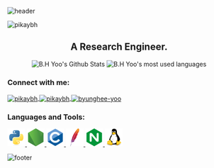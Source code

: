 ![header](https://capsule-render.vercel.app/api?text=%&animation=fadeIn&type=waving&fontAlign=80&fontAlignY=80&fontSize=40&fontColor=d6ace6&color=timeGradient)
<!--profile-->
<div align="center">
  <!--
  <a href="https://hits.seeyoufarm.com"><img src="https://hits.seeyoufarm.com/api/count/incr/badge.svg?url=https%3A%2F%2Fgithub.com%2Fpikaybh&count_bg=%2300FFFF&title_bg=%23555555&icon=googlechrome.svg&icon_color=%23E7E7E7&title=hits&edge_flat=false"/>
  </a>
  <h3>Welcome to my Github! 👋</h3>
  <a href="mailto:pikabh@naver.com">
      <img 
          src="http://img.shields.io/badge/-Naver-brightgreen?style=flat&logo=Naver&logoColor=white&link=mailto:pikabh@naver.com"
          style="height : auto; margin-left : 10px; margin-right : 10px;"/>
  </a>
  <a href="https://instagram.com/pikaybh">
      <img 
          src="http://img.shields.io/badge/-Instagram-ff69b4?style=flat&logo=Instagram&logoColor=white&link=https://instagram.com/pikaybh/"
          style="height : auto; margin-left : 10px; margin-right : 10px;"/>
  </a>
  Blog
  </br>
  </br>
  
  <h3>✨ Stack ✨</h3>
  <h4>💻 OS&Platforms 💻</h4>
  Linux, Windows, GoormIDE, Rasbian, arduinoIDE
  </br>
  <h4>📚 Languages&Skills 📚</h4>
  <a href="#">
      <img 
          src="http://img.shields.io/badge/-HTML-orange?style=flat&logo=HTML5&logoColor=white&link=#"
          style="height : auto; margin-left : 10px; margin-right : 10px;"/>
  </a>
  <a href="#">
      <img 
          src="http://img.shields.io/badge/-CSS-blue?style=flat&logo=CSS3&logoColor=white&link=#"
          style="height : auto; margin-left : 10px; margin-right : 10px;"/>
  </a>
  <a href="#">
      <img 
          src="http://img.shields.io/badge/-JavaScript-yellow?style=flat&logo=JavaScript&logoColor=white&link=#"
          style="height : auto; margin-left : 10px; margin-right : 10px;"/>
  </a>
  <a href="#">
      <img 
          src="http://img.shields.io/badge/-PHP-lightgrey?style=flat&logo=PHP&logoColor=white&link=#"
          style="height : auto; margin-left : 10px; margin-right : 10px;"/>
  </a>
  </br>
  <a href="#">
      <img 
          src="http://img.shields.io/badge/-Python-blue?style=flat&logo=Python&logoColor=white&link=#"
          style="height : auto; margin-left : 10px; margin-right : 10px;"/>
  </a>
  <a href="#">
      <img 
          src="http://img.shields.io/badge/-Django-darkgreen?style=flat&logo=Django&logoColor=white&link=#"
          style="height : auto; margin-left : 10px; margin-right : 10px;"/>
  </a>
  <a href="#">
      <img 
          src="http://img.shields.io/badge/-PostgreSQL-blue?style=flat&logo=PostgreSQL&logoColor=white&link=#"
          style="height : auto; margin-left : 10px; margin-right : 10px;"/>
  </a>
  </br> <!--자신 있는 것들을 위로!- ->
  TF
  torch
  Flask
  React
  RN
  Jekyll
  npm
  node
  </br>
  <h4>🛠️ Tools 🛠️</h4>
  Git, Github, Notion, VScode, pyCharm, anaconda, jupyter, colab
  </br>
  </br>
  
  <h3>📈 My Github Stats 📈</h3>
  -->

  <p align="left"> <img src="https://komarev.com/ghpvc/?username=pikaybh&label=Profile%20views&color=0e75b6&style=flat" alt="pikaybh" /> </p>

  <h2 align="center">A Research Engineer.</h2>
  
  <img src="https://github-readme-stats.vercel.app/api?username=pikaybh&count_private=true&show_icons=true&include_all_commits=true&hide_border=true&hide_title=true&card_width=350)](https://github.com/anuraghazra/github-readme-stats" alt="B.H Yoo's Github Stats"/>
  <img src="https://github-readme-stats.vercel.app/api/top-langs/?username=pikaybh&layout=compact&hide_border=true" alt="B.H Yoo's most used languages"/>

  <!--h1 align="center">Hi 👋, I'm Supriyo</h1>
  <h3 align="center">A Cyber-Security enthusiast.</h3>
  
  <img align="right" alt="Coding" width="400" src="https://media.tenor.com/GfSX-u7VGM4AAAAC/coding.gif">
  
  <p align="left"> <img src="https://komarev.com/ghpvc/?username=riyyoo&label=Profile%20views&color=0e75b6&style=flat" alt="riyyoo" /> </p>
  
  - 👨‍💻 I’m currently studying **BSc. Cyber Security**
  
  - 🤝 I’m looking for help with **Blue team**
  
  - 💬 Ask me about **Penetration test,OSINT,OWASP ZAP,Metasploit Framework,MobSF**
  
  - 📫 How to reach me **supriyo24gayen@gmail.com**
  
  - ⚡ Fun fact **I cry for books.**-->
  
  <h3 align="left">Connect with me:</h3>
  <p align="left">
  <a href="https://x.com/pikaybh" target="_blank">
    <img 
      align="center" 
      src="https://raw.githubusercontent.com/rahuldkjain/github-profile-readme-generator/master/src/images/icons/Social/twitter.svg" 
      alt="pikaybh" 
      height="30" 
      width="40" 
    />
  </a>
  <a href="https://instagram.com/pikaybh" target="_blank">
    <img 
      align="center" 
      src="https://raw.githubusercontent.com/rahuldkjain/github-profile-readme-generator/master/src/images/icons/Social/instagram.svg" 
      alt="pikaybh" 
      height="30" 
      width="40" 
    />
  </a>
  <a href="https://linkedin.com/in/byunghee-yoo" target="_blank">
    <img 
      align="center" 
      src="https://cdn.jsdelivr.net/gh/devicons/devicon@latest/icons/linkedin/linkedin-original.svg"
      alt="byunghee-yoo" 
      height="30" 
      width="40" 
    />
  </a>
  </p>
  
  <h3 align="left">Languages and Tools:</h3>
  <p align="left"> 
    <a href="https://www.python.org" target="_blank" rel="noreferrer"> 
      <img 
        src="https://raw.githubusercontent.com/devicons/devicon/master/icons/python/python-original.svg" 
        alt="python" 
        width="40" 
        height="40"
      /> 
    </a> 
    <a href="https://www.nodejs.org" target="_blank" rel="noreferrer"> 
      <img 
        src="https://raw.githubusercontent.com/devicons/devicon/master/icons/nodejs/nodejs-original.svg" 
        alt="c" 
        width="40" 
        height="40"
      /> 
    </a> 
    <a href="https://www.w3schools.com/c/" target="_blank" rel="noreferrer"> 
      <img 
        src="https://raw.githubusercontent.com/devicons/devicon/master/icons/c/c-original.svg" 
        alt="c" 
        width="40" 
        height="40"
      /> 
    </a> 
    <!--a href="https://www.w3.org/html/" target="_blank" rel="noreferrer"> 
      <img 
        src="https://raw.githubusercontent.com/devicons/devicon/master/icons/html5/html5-original-wordmark.svg" 
        alt="html5" 
        width="40" 
        height="40"
      /> 
  </a--> 
    <a href="https://www.apache.org" target="_blank" rel="noreferrer"> 
      <img 
        src="https://raw.githubusercontent.com/devicons/devicon/master/icons/apache/apache-original.svg" 
        alt="apache" 
        width="40" 
        height="40"
      /> 
    </a> 
    <a href="https://www.nginx.org" target="_blank" rel="noreferrer"> 
      <img 
        src="https://raw.githubusercontent.com/devicons/devicon/master/icons/nginx/nginx-original.svg" 
        alt="nginx" 
        width="40" 
        height="40"
      /> 
    </a> 
    <!--a href="https://www.kali-linux.org/" target="_blank" rel="noreferrer"> 
      <img 
        src="https://raw.githubusercontent.com/devicons/devicon/master/icons/kali-linux/kali-original.svg" 
        alt="kali-linux" 
        width="40" 
        height="40"
      /> 
    </a> 
    <a href="https://www.ubuntu.org/" target="_blank" rel="noreferrer"> 
      <img 
        src="https://raw.githubusercontent.com/devicons/devicon/master/icons/ubuntu/ubuntu-original.svg" 
        alt="ubuntu" 
        width="40" 
        height="40"
      /> 
    </a--> 
    <a href="https://www.linux.org/" target="_blank" rel="noreferrer"> 
      <img 
        src="https://raw.githubusercontent.com/devicons/devicon/master/icons/linux/linux-original.svg" 
        alt="linux" 
        width="40" 
        height="40"
      /> 
    </a> 
  </p>
</div>

![footer](https://capsule-render.vercel.app/api?text=%&animation=fadeIn&type=waving&fontAlign=80&fontAlignY=80&fontSize=40&fontColor=d6ace6&color=timeGradient&reversal=true&section=footer)

<!--- Old Version
- 👋 Hi, I’m <a href="https://github.com/pikaybh">@pikaybh</a>
- 👀 I’m interested in <a href="#">
                            <img 
                                src="http://img.shields.io/badge/-HTML-orange?style=flat&logo=HTML5&logoColor=white&link=#"
                                style="height : auto; margin-left : 10px; margin-right : 10px;"/>
                        </a>
                        <a href="#">
                            <img 
                                src="http://img.shields.io/badge/-CSS-blue?style=flat&logo=CSS3&logoColor=white&link=#"
                                style="height : auto; margin-left : 10px; margin-right : 10px;"/>
                        </a>
                        <a href="#">
                            <img 
                                src="http://img.shields.io/badge/-JavaScript-yellow?style=flat&logo=JavaScript&logoColor=white&link=#"
                                style="height : auto; margin-left : 10px; margin-right : 10px;"/>
                        </a>
                        <a href="#">
                            <img 
                                src="http://img.shields.io/badge/-PHP-lightgrey?style=flat&logo=PHP&logoColor=white&link=#"
                                style="height : auto; margin-left : 10px; margin-right : 10px;"/>
                        </a>
                        <a href="#">
                            <img 
                                src="http://img.shields.io/badge/-Python-blue?style=flat&logo=Python&logoColor=white&link=#"
                                style="height : auto; margin-left : 10px; margin-right : 10px;"/>
                        </a>
                        <a href="#">
                            <img 
                                src="http://img.shields.io/badge/-Django-darkgreen?style=flat&logo=Django&logoColor=white&link=#"
                                style="height : auto; margin-left : 10px; margin-right : 10px;"/>
                        </a>
                        <a href="#">
                            <img 
                                src="http://img.shields.io/badge/-PostgreSQL-blue?style=flat&logo=PostgreSQL&logoColor=white&link=#"
                                style="height : auto; margin-left : 10px; margin-right : 10px;"/>
                        </a>
- 🌱 I’m currently learning <a href="#">
                            <img 
                                src="http://img.shields.io/badge/-PHP-lightgrey?style=flat&logo=PHP&logoColor=white&link=#"
                                style="height : auto; margin-left : 10px; margin-right : 10px;"/>
                        </a>
- 💞️ I’m looking to collaborate on <del>nothing, yet</del>
- 📫 How to reach me : <a href="mailto:pikabh@naver.com">
                            <img 
                                src="http://img.shields.io/badge/-Naver-brightgreen?style=flat&logo=Naver&logoColor=white&link=mailto:pikabh@naver.com"
                                style="height : auto; margin-left : 10px; margin-right : 10px;"/>
                        </a>
                        <a href="https://instagram.com/pikaybh">
                            <img 
                                src="http://img.shields.io/badge/-Instagram-ff69b4?style=flat&logo=Instagram&logoColor=white&link=https://instagram.com/pikaybh/"
                                style="height : auto; margin-left : 10px; margin-right : 10px;"/>
                        </a>
                        
pikaybh/pikaybh is a ✨ special ✨ repository because its `README.md` (this file) appears on your GitHub profile.
You can click the Preview link to take a look at your changes.




[![Anurag's GitHub stats](https://github-readme-stats.vercel.app/api?username=pikaybh&count_private=true&show_icons=true&include_all_commits=true&hide_border=true&hide_title=true)](https://github.com/anuraghazra/github-readme-stats)
[![Top Langs](https://github-readme-stats.vercel.app/api/top-langs/?username=pikaybh&layout=compact&hide_border=true)](https://github.com/anuraghazra/github-readme-stats)
--->
